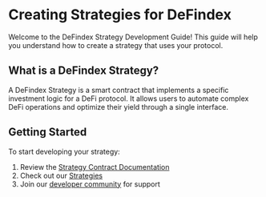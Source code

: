 # Creating Strategies for DeFindex

Welcome to the DeFindex Strategy Development Guide! This guide will help you understand how to create a strategy that uses your protocol.

## What is a DeFindex Strategy?

A DeFindex Strategy is a smart contract that implements a specific investment logic for a DeFi protocol. It allows users to automate complex DeFi operations and optimize their yield through a single interface.

## Getting Started

To start developing your strategy:

1. Review the [Strategy Contract Documentation](../whitepaper/10-whitepaper/02-contracts/02-strategy-contract.md)
2. Check out our [Strategies](https://github.com/paltalabs/defindex/tree/main/apps/contracts/strategies) 
3. Join our [developer community](https://discord.gg/ftPKMPm38f) for support
